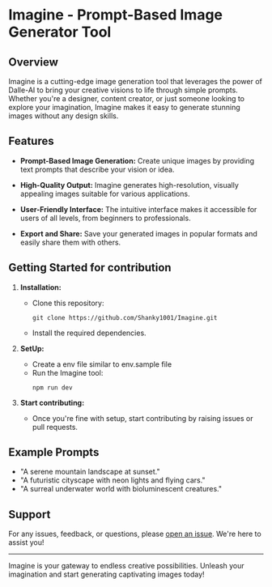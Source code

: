 # Imagine - Prompt-Based Image Generator Tool

## Overview

Imagine is a cutting-edge image generation tool that leverages the power of Dalle-AI to bring your creative visions to life through simple prompts. Whether you're a designer, content creator, or just someone looking to explore your imagination, Imagine makes it easy to generate stunning images without any design skills.

## Features

-   **Prompt-Based Image Generation:** Create unique images by providing text prompts that describe your vision or idea.

-   **High-Quality Output:** Imagine generates high-resolution, visually appealing images suitable for various applications.

-   **User-Friendly Interface:** The intuitive interface makes it accessible for users of all levels, from beginners to professionals.

-   **Export and Share:** Save your generated images in popular formats and easily share them with others.

## Getting Started for contribution

1. **Installation:**

    - Clone this repository:
        ```
        git clone https://github.com/Shanky1001/Imagine.git
        ```
    - Install the required dependencies.

2. **SetUp:**

    - Create a env file similar to env.sample file
    - Run the Imagine tool:
        ```
        npm run dev
        ```

3. **Start contributing:**

    - Once you're fine with setup, start contributing by raising issues or pull requests.

## Example Prompts

-   "A serene mountain landscape at sunset."
-   "A futuristic cityscape with neon lights and flying cars."
-   "A surreal underwater world with bioluminescent creatures."

## Support

For any issues, feedback, or questions, please [open an issue](https://github.com/Shanky1001/Imagine.git/issues). We're here to assist you!

---

Imagine is your gateway to endless creative possibilities. Unleash your imagination and start generating captivating images today!
